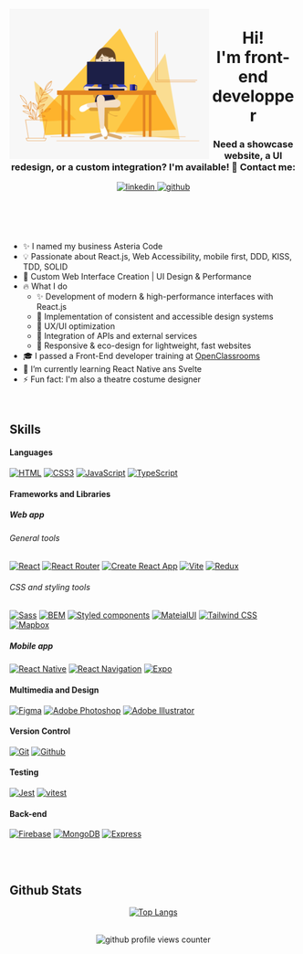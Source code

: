 <!---
SuperSandrine/SuperSandrine is a ✨ special ✨ repository because its `README.md` (this file) appears on your GitHub profile.
You can click the Preview link to take a look at your changes.
--->

<div id="header" >

  <img align="left" alt="GIF say hello" src="https://github.com/SuperSandrine/SuperSandrine/blob/main/woman-coder-say-hi.gif?raw=true" width="350" />

<div id="header-title" align="center">
  <h1>
    </br> Hi! </br> I'm front-end developper
  </h1>
  <h3> Need a showcase website, a UI redesign, or a custom integration? I'm available! 📩 Contact me: </h3>
   <a href="https://www.linkedin.com/in/sandrine-mestas-gleizes/" target="_blank">
    <img src=https://img.shields.io/badge/linkedin-%231E77B5.svg?&style=for-the-badge&logo=linkedin&logoColor=white alt=linkedin style="margin-bottom: 5px;" />
  </a>
  <a href="https://github.com/superSandrine" target="_blank">
    <img src=https://img.shields.io/badge/github-%2324292e.svg?&style=for-the-badge&logo=github&logoColor=white alt=github style="margin-bottom: 5px;" />
  </a>
  </br>
  </br>
  <img src="https://readme-typing-svg.herokuapp.com?font=Architects+Daughter&duration=3000&pause=200&color=414acf&center=true&vCenter=true&random=false&width=435&lines=I'm+Sandrine;freelance;working+remotely+since+2022" alt=""/>
  
  </div>
</div>
</br>
</br>

- ✨ I named my business Asteria Code
- 💡 Passionate about React.js, Web Accessibility, mobile first, DDD, KISS, TDD, SOLID
- 🎨 Custom Web Interface Creation | UI Design & Performance
- 🔥 What I do
  -  ✨ Development of modern & high-performance interfaces with React.js
  -  🎨 Implementation of consistent and accessible design systems
  -  🚀 UX/UI optimization
  -  🔌 Integration of APIs and external services
  -  📱 Responsive & eco-design for lightweight, fast websites
- 🎓 I passed a Front-End developer training at <a href="https://openclassrooms.com/en/paths/516-developpeur-dapplication-javascript-react">OpenClassrooms</a>
- 🌱 I’m currently learning React Native ans Svelte
- ⚡ Fun fact: I'm also a theatre costume designer 

<br/>  


## Skills

#### Languages
[![HTML](https://img.shields.io/badge/html5%20-%23E34F26.svg?&style=for-the-badge&logo=html5&logoColor=white&labelColor=101010)](#)
[![CSS3](https://img.shields.io/badge/css3%20-%231572B6.svg?&style=for-the-badge&logo=css3&logoColor=white&labelColor=101010)](#)
[![JavaScript](https://img.shields.io/badge/JavaScript-F7DF1E?style=for-the-badge&logo=javascript&logoColor=white&labelColor=101010)](#)
[![TypeScript](https://img.shields.io/badge/TypeScript-3178C6?style=for-the-badge&logo=typescript&logoColor=white&labelColor=101010)](#)


#### Frameworks and Libraries
##### Web app 
###### General tools
[![React](https://img.shields.io/badge/react%20-61DAFB.svg?&style=for-the-badge&logo=react&logoColor=white&labelColor=101010)](#)
[![React Router](https://img.shields.io/badge/React%20Router-CA4245.svg?&style=for-the-badge&logo=reactRouter&logoColor=white&labelColor=101010)](#)
[![Create React App](https://img.shields.io/badge/Create%20React%20App-09D3AC.svg?&style=for-the-badge&logo=createReactApp&logoColor=white&labelColor=101010)](#)
[![Vite](https://img.shields.io/badge/vite%20-646CFF.svg?&style=for-the-badge&logo=vite&logoColor=white&labelColor=101010)](#) 
[![Redux](https://img.shields.io/badge/redux%20toolkit-764ABC.svg?&style=for-the-badge&logo=redux&logoColor=white&labelColor=101010)](#)
###### CSS and styling tools
[![Sass](https://img.shields.io/badge/Sass%20-CC6699.svg?&style=for-the-badge&logo=sass&logoColor=white&labelColor=101010)](#)
[![BEM](https://img.shields.io/badge/BEM%20-000000.svg?&style=for-the-badge&logo=bem&logoColor=white&labelColor=101010)](#)
[![Styled components](https://img.shields.io/badge/Styled%20components%20-DB7093.svg?&style=for-the-badge&logo=styled-components&logoColor=white&labelColor=101010)](#)
[![MateialUI](https://img.shields.io/badge/MaterialUI%20-007FFF.svg?&style=for-the-badge&logo=MUI&logoColor=white&labelColor=101010)](#)
[![Tailwind CSS](https://img.shields.io/badge/Tailwind%20CSS%20-06B6D4.svg?&style=for-the-badge&logo=tailwind%20css&logoColor=white&labelColor=101010)](#)
[![Mapbox](https://img.shields.io/badge/Mapbox%20-000000.svg?&style=for-the-badge&logo=mapbox&logoColor=white&labelColor=101010)](#)

##### Mobile app
[![React Native](https://img.shields.io/badge/react%20native-61DAFB.svg?&style=for-the-badge&logo=react&logoColor=white&labelColor=101010)](#)
[![React Navigation](https://img.shields.io/badge/react%20navigation-c2a1e2.svg?&style=for-the-badge&logo=react&logoColor=white&labelColor=101010)](#)
[![Expo](https://img.shields.io/badge/expo%20-101010.svg?&style=for-the-badge&logo=expo&logoColor=%white&labelColor=101010)](#)


#### Multimedia and Design

[![Figma](https://img.shields.io/badge/Figma-F24E1E.svg?&style=for-the-badge&logo=figma&logoColor=white&labelColor=101010)](#)
[![Adobe Photoshop](https://img.shields.io/badge/adobe%20photoshop%20-%2331A8FF.svg?&style=for-the-badge&logo=adobe%20photoshop&logoColor=white&labelColor=101010)](#)
[![Adobe Illustrator](https://img.shields.io/badge/adobe%20photoshop%20-FF9A00.svg?&style=for-the-badge&logo=adobe%20illustrator&logoColor=white&labelColor=101010)](#)


#### Version Control

[![Git](https://img.shields.io/badge/git%20-%23F05033.svg?&style=for-the-badge&logo=git&logoColor=white&labelColor=101010)](#)
[![Github](https://img.shields.io/badge/github%20-181717.svg?&style=for-the-badge&logo=github&logoColor=whit&logoColor=white&labelColor=101010)](#)

#### Testing

[![Jest](https://img.shields.io/badge/jest-ac425a.svg?&style=for-the-badge&logo=jest&logoColor=white&labelColor=101010)](#)
[![vitest](https://img.shields.io/badge/vitest-6E9F18.svg?&style=for-the-badge&logo=Vitest&logoColor=white&labelColor=101010)](#)

#### Back-end

[![Firebase](https://img.shields.io/badge/Firebase-FFCA28?style=for-the-badge&logo=firebase&logoColor=white&labelColor=101010)](#)
[![MongoDB](https://img.shields.io/badge/MongoDB-47A248?style=for-the-badge&logo=mongodb&logoColor=white&labelColor=101010)](#)
[![Express](https://img.shields.io/badge/Express-000000?style=for-the-badge&logo=express&logoColor=white&labelColor=101010)](#)


</br>
</br>

## Github Stats  


<div align="center">

[![Top Langs](https://github-readme-stats.vercel.app/api/top-langs/?username=SuperSandrine&layout=compact&title_color=260781&hide_border=true&border_radius=0&text_color=260781&bg_color=-30,ffffff,fff2bc,ffb500,ffe267,fff2bc,4f12ff,414acf)](https://github.com/SuperSandrine/github-readme-stats)


</div>  

<br/>  
<div align="center">
<img src="https://komarev.com/ghpvc/?username=SuperSandrine&&style=for-the-badge&color=414acf" alt="github profile views counter" />
</div>  


